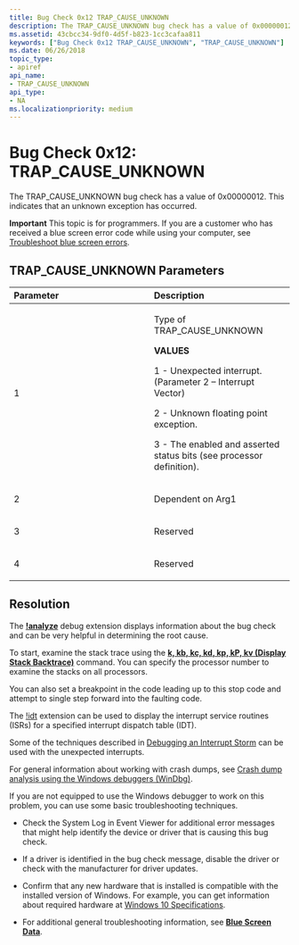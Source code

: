 ```yaml
---
title: Bug Check 0x12 TRAP_CAUSE_UNKNOWN
description: The TRAP_CAUSE_UNKNOWN bug check has a value of 0x00000012. This indicates that an unknown exception has occurred.
ms.assetid: 43cbcc34-9df0-4d5f-b823-1cc3cafaa811
keywords: ["Bug Check 0x12 TRAP_CAUSE_UNKNOWN", "TRAP_CAUSE_UNKNOWN"]
ms.date: 06/26/2018
topic_type:
- apiref
api_name:
- TRAP_CAUSE_UNKNOWN
api_type:
- NA
ms.localizationpriority: medium
---
```


# Bug Check 0x12: TRAP\_CAUSE\_UNKNOWN


The TRAP\_CAUSE\_UNKNOWN bug check has a value of 0x00000012. This indicates that an unknown exception has occurred.

**Important** This topic is for programmers. If you are a customer who has received a blue screen error code while using your computer, see [Troubleshoot blue screen errors](https://windows.microsoft.com/windows-10/troubleshoot-blue-screen-errors).

## TRAP\_CAUSE\_UNKNOWN Parameters


<table>
<colgroup>
<col width="50%" />
<col width="50%" />
</colgroup>
<thead>
<tr class="header">
<th align="left">Parameter</th>
<th align="left">Description</th>
</tr>
</thead>
<tbody>
<tr class="odd">
<td align="left"><p>1</p></td>
<td align="left"><p>Type of TRAP_CAUSE_UNKNOWN</p>
<p><B>VALUES</B></p>
<p>1 - Unexpected interrupt. (Parameter 2 – Interrupt Vector)</p>
<p>2 - Unknown floating point exception. </p>
<p>3 - The enabled and asserted status bits (see processor definition).</p>
</td>
</tr>
<tr class="even">
<td align="left"><p>2</p></td>
<td align="left"><p>Dependent on Arg1</p></td>
</tr>
<tr class="odd">
<td align="left"><p>3</p></td>
<td align="left"><p>Reserved</p></td>
</tr>
<tr class="even">
<td align="left"><p>4</p></td>
<td align="left"><p>Reserved</p></td>
</tr>
</tbody>
</table>

Resolution
----------

The [**!analyze**](-analyze.md) debug extension displays information about the bug check and can be very helpful in determining the root cause.

To start, examine the stack trace using the [**k, kb, kc, kd, kp, kP, kv (Display Stack Backtrace)**](k--kb--kc--kd--kp--kp--kv--display-stack-backtrace-.md) command. You can specify the processor number to examine the stacks on all processors. 

You can also set a breakpoint in the code leading up to this stop code and attempt to single step forward into the faulting code.

The [!idt](-idt.md) extension can be used to display the interrupt service routines (ISRs) for a specified interrupt dispatch table (IDT). 

Some of the techniques described in [Debugging an Interrupt Storm](debugging-an-interrupt-storm.md) can be used with the unexpected interrupts.

For general information about working with crash dumps, see [Crash dump analysis using the Windows debuggers (WinDbg)](crash-dump-files.md).

If you are not equipped to use the Windows debugger to work on this problem, you can use some basic troubleshooting techniques.

-   Check the System Log in Event Viewer for additional error messages that might help identify the device or driver that is causing this bug check.

-   If a driver is identified in the bug check message, disable the driver or check with the manufacturer for driver updates.

-   Confirm that any new hardware that is installed is compatible with the installed version of Windows. For example, you can get information about required hardware at [Windows 10 Specifications](https://www.microsoft.com/windows/windows-10-specifications).

-   For additional general troubleshooting information, see [**Blue Screen Data**](blue-screen-data.md).

 

 

 




